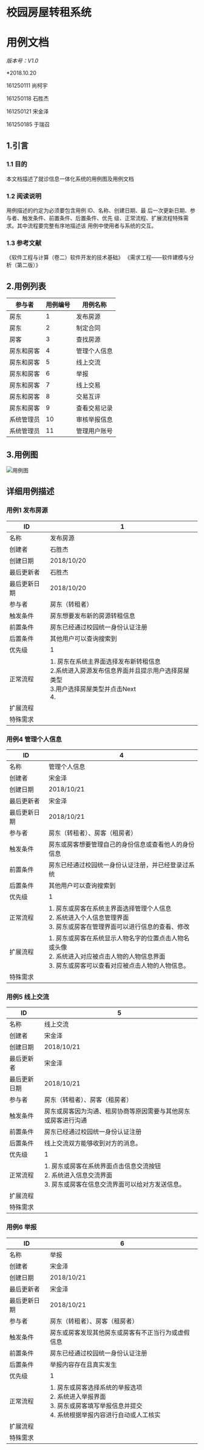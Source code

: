 # 校园房屋转租系统

# 用例文档

*版本号：V1.0*

*2018.10.20

161250111 尚柯宇

161250118 石胜杰

161250121 宋金泽

161250185 于瑞召



## 1.引言



### 1.1 目的 

本文档描述了就诊信息一体化系统的用例图及用例文档 

### 1.2 阅读说明

用例描述的约定为必须要包含用例 ID、名称、创建日期、最 后一次更新日期、参与者、触发条件、前置条件、后置条件、优先 级、正常流程、扩展流程特殊需求。其中流程要完整有序地描述该 用例中使用者与系统的交互。 

### 1.3 参考文献 

《软件工程与计算（卷二）软件开发的技术基础》 《需求工程——软件建模与分析（第二版）》 



## 2.用例列表

| 参与者     | 用例编号 | 用例名称     |
| ---------- | -------- | ------------ |
| 房东       | 1        | 发布房源     |
| 房东       | 2        | 制定合同     |
| 房客       | 3        | 查找房源     |
| 房东和房客 | 4        | 管理个人信息 |
| 房东和房客 | 5        | 线上交流     |
| 房东和房客 | 6        | 举报         |
| 房东和房客 | 7        | 线上交易     |
| 房东和房客 | 8        | 交易互评     |
| 房东和房客 | 9        | 查看交易记录 |
| 系统管理员 | 10       | 审核举报信息 |
| 系统管理员 | 11       | 管理用户账号 |

## 3.用例图

![用例图](https://raw.githubusercontent.com/NJUSSJ/Requirement_Docs/master/images/%E7%94%A8%E4%BE%8B%E5%9B%BE.png)



## 详细用例描述

### 用例1 发布房源

| ID           | 1                                                            |
| ------------ | ------------------------------------------------------------ |
| 名称         | 发布房源                                                     |
| 创建者       | 石胜杰                                                       |
| 创建日期     | 2018/10/20                                                   |
| 最后更新者   | 石胜杰                                                       |
| 最后更新日期 | 2018/10/20                                                   |
| 参与者       | 房东（转租者）                                               |
| 触发条件     | 房东想要发布新的房源转租信息                                 |
| 前置条件     | 房东已经通过校园统一身份认证注册                             |
| 后置条件     | 其他用户可以查询搜索到                                       |
| 优先级       | 1                                                            |
| 正常流程     | 1. 房东在系统主界面选择发布新转租信息<br>2.系统进入房源发布信息界面并且提示用户选择房屋类型<br>3.用户选择房屋类型并点击Next<br>4. |
| 扩展流程     |                                                              |
| 特殊需求     |                                                              |


### 用例4 管理个人信息

| ID           | 4                                                            |
| ------------ | ------------------------------------------------------------ |
| 名称         | 管理个人信息                                                     |
| 创建者       | 宋金泽                                                       |
| 创建日期     | 2018/10/21                                                   |
| 最后更新者   | 宋金泽                                                       |
| 最后更新日期 | 2018/10/21                                                   |
| 参与者       | 房东（转租者）、房客（租房者）                                 |
| 触发条件     | 房东或房客想要管理自己的身份信息或查看他人的身份信息              |
| 前置条件     | 房东已经通过校园统一身份认证注册，并已经登录过系统                  |
| 后置条件     | 其他用户可以查询搜索到                                       |
| 优先级       | 1                                                            |
| 正常流程     | 1. 房东或房客在系统主界面选择管理个人信息<br>2. 系统进入个人信息管理界面<br> 3. 房东或房客在管理界面可以进行信息的查看、修改 |
| 扩展流程     |  1. 房东或房客在系统显示人物名字的位置点击人物名或头像<br>2. 系统进入对应被点击人物的人物信息界面<br> 3. 房东或房客可以查看对应被点击人物的人物信息。|
| 特殊需求     |                                                              |


### 用例5 线上交流

| ID           | 5                                                            |
| ------------ | ------------------------------------------------------------ |
| 名称         | 线上交流                                                     |
| 创建者       | 宋金泽                                                       |
| 创建日期     | 2018/10/21                                                   |
| 最后更新者   | 宋金泽                                                       |
| 最后更新日期 | 2018/10/21                                                   |
| 参与者       | 房东（转租者）、房客（租房者）                                  |
| 触发条件     | 房东或房客因为沟通、租房协商等原因需要与其他房东或房客进行沟通                                 |
| 前置条件     | 房东已经通过校园统一身份认证注册                             |
| 后置条件     | 线上交流双方能够收到对方的消息。                                      |
| 优先级       | 1                                                            |
| 正常流程     | 1. 房东或房客在系统界面点击信息交流按钮<br> 2. 系统进入信息交流界面<br> 3. 房东或房客在信息交流界面可以给对方发送信息。 |
| 扩展流程     |                                                              |
| 特殊需求     |                                                              |


### 用例6 举报

| ID           | 6                                                            |
| ------------ | ------------------------------------------------------------ |
| 名称         | 举报                                                     |
| 创建者       | 宋金泽                                                       |
| 创建日期     | 2018/10/21                                                   |
| 最后更新者   | 宋金泽                                                       |
| 最后更新日期 | 2018/10/21                                                   |
| 参与者       | 房东（转租者）、房客（租房者）                                   |
| 触发条件     | 房东或房客发现其他房东或房客有不正当行为或虚假信息                  |
| 前置条件     | 房东已经通过校园统一身份认证注册                             |
| 后置条件     | 举报内容存在且真实发生                                         |
| 优先级       | 1                                                            |
| 正常流程     | 1. 房东或房客选择系统的举报选项<br> 2. 系统进入举报界面<br> 3. 房东或房客填写举报信息并提交<br> 4. 系统根据举报内容进行自动或人工核实 |
| 扩展流程     |                                                              |
| 特殊需求     |                                                              |
